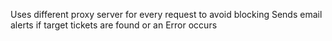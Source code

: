 Uses different proxy server for every request to avoid blocking
Sends email alerts if target tickets are found or an Error occurs
